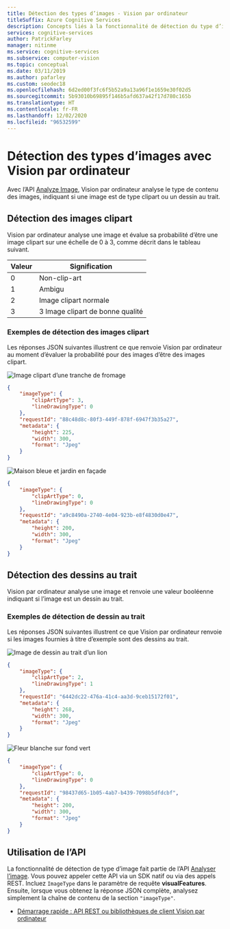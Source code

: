 ```yaml
---
title: Détection des types d’images - Vision par ordinateur
titleSuffix: Azure Cognitive Services
description: Concepts liés à la fonctionnalité de détection du type d’image de l'API Vision par ordinateur.
services: cognitive-services
author: PatrickFarley
manager: nitinme
ms.service: cognitive-services
ms.subservice: computer-vision
ms.topic: conceptual
ms.date: 03/11/2019
ms.author: pafarley
ms.custom: seodec18
ms.openlocfilehash: 6d2ed00f3fc6f5b52a9a13a96f1e1659e30f02d5
ms.sourcegitcommit: 5b93010b69895f146b5afd637a42f17d780c165b
ms.translationtype: HT
ms.contentlocale: fr-FR
ms.lasthandoff: 12/02/2020
ms.locfileid: "96532599"
---
```

# <a name="detecting-image-types-with-computer-vision"></a>Détection des types d’images avec Vision par ordinateur

Avec l’API [Analyze Image](https://westcentralus.dev.cognitive.microsoft.com/docs/services/computer-vision-v3-1-ga/operations/56f91f2e778daf14a499f21b), Vision par ordinateur analyse le type de contenu des images, indiquant si une image est de type clipart ou un dessin au trait.

## <a name="detecting-clip-art"></a>Détection des images clipart

Vision par ordinateur analyse une image et évalue sa probabilité d’être une image clipart sur une échelle de 0 à 3, comme décrit dans le tableau suivant.

| Valeur | Signification |
|-------|---------|
| 0 | Non-clip-art |
| 1 | Ambigu |
| 2 | Image clipart normale |
| 3 | 3 Image clipart de bonne qualité |

### <a name="clip-art-detection-examples"></a>Exemples de détection des images clipart

Les réponses JSON suivantes illustrent ce que renvoie Vision par ordinateur au moment d’évaluer la probabilité pour des images d’être des images clipart.

![Image clipart d’une tranche de fromage](./Images/cheese_clipart.png)

```json
{
    "imageType": {
        "clipArtType": 3,
        "lineDrawingType": 0
    },
    "requestId": "88c48d8c-80f3-449f-878f-6947f3b35a27",
    "metadata": {
        "height": 225,
        "width": 300,
        "format": "Jpeg"
    }
}
```

![Maison bleue et jardin en façade](./Images/house_yard.png)

```json
{
    "imageType": {
        "clipArtType": 0,
        "lineDrawingType": 0
    },
    "requestId": "a9c8490a-2740-4e04-923b-e8f4830d0e47",
    "metadata": {
        "height": 200,
        "width": 300,
        "format": "Jpeg"
    }
}
```

## <a name="detecting-line-drawings"></a>Détection des dessins au trait

Vision par ordinateur analyse une image et renvoie une valeur booléenne indiquant si l’image est un dessin au trait.

### <a name="line-drawing-detection-examples"></a>Exemples de détection de dessin au trait

Les réponses JSON suivantes illustrent ce que Vision par ordinateur renvoie si les images fournies à titre d’exemple sont des dessins au trait.

![Image de dessin au trait d’un lion](./Images/lion_drawing.png)

```json
{
    "imageType": {
        "clipArtType": 2,
        "lineDrawingType": 1
    },
    "requestId": "6442dc22-476a-41c4-aa3d-9ceb15172f01",
    "metadata": {
        "height": 268,
        "width": 300,
        "format": "Jpeg"
    }
}
```

![Fleur blanche sur fond vert](./Images/flower.png)

```json
{
    "imageType": {
        "clipArtType": 0,
        "lineDrawingType": 0
    },
    "requestId": "98437d65-1b05-4ab7-b439-7098b5dfdcbf",
    "metadata": {
        "height": 200,
        "width": 300,
        "format": "Jpeg"
    }
}
```

## <a name="use-the-api"></a>Utilisation de l’API

La fonctionnalité de détection de type d’image fait partie de l’API [Analyser l’image](https://westcentralus.dev.cognitive.microsoft.com/docs/services/computer-vision-v3-1-ga/operations/56f91f2e778daf14a499f21b). Vous pouvez appeler cette API via un SDK natif ou via des appels REST. Incluez `ImageType` dans le paramètre de requête **visualFeatures**. Ensuite, lorsque vous obtenez la réponse JSON complète, analysez simplement la chaîne de contenu de la section `"imageType"`.

* [Démarrage rapide : API REST ou bibliothèques de client Vision par ordinateur](./quickstarts-sdk/client-library.md?pivots=programming-language-csharp)
